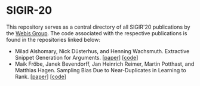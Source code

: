 # SIGIR-20

This repository serves as a central directory of all SIGIR'20 publications by the [Webis Group](https://webis.de). The code associated with the respective publications is found in the repositories linked below:

*  Milad Alshomary, Nick Düsterhus, and Henning Wachsmuth. Extractive Snippet Generation for Arguments. [[paper](https://webis.de/publications.html#alshomary_2020b)] [[code](https://github.com/webis-de/sigir20-extractive-snippet-generation-for-arguments)]
*  Maik Fröbe, Janek Bevendorff, Jan Heinrich Reimer, Martin Potthast, and Matthias Hagen. Sampling Bias Due to Near-Duplicates in Learning to Rank. [[paper](https://webis.de/publications.html#froebe_2020c)] [[code](https://github.com/webis-de/sigir20-sampling-bias-due-to-near-duplicates-in-learning-to-rank)]

